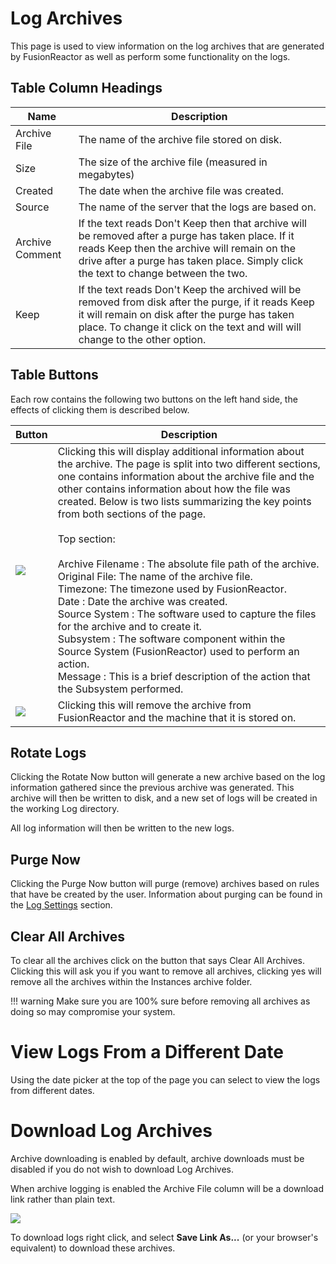 # Log Archives

This page is used to view information on the log archives that are
generated by FusionReactor as well as perform some functionality on the
logs.

## Table Column Headings

|Name|Description|
|--- |--- |
|Archive File|The name of the archive file stored on disk.|
|Size|The size of the archive file (measured in megabytes)|
|Created|The date when the archive file was created.|
|Source|The name of the server that the logs are based on.|
|Archive Comment|If the text reads Don't Keep then that archive will be removed after a purge has taken place. If it reads Keep then the archive will remain on the drive after a purge has taken place. Simply click the text to change between the two.|
|Keep|If the text reads Don't Keep the archived will be removed from disk after the purge, if it reads Keep it will remain on disk after the purge has taken place.  To change it click on the text and will will change to the other option.|


## Table Buttons


Each row contains the following two buttons on the left hand side, the
effects of clicking them is described below.

|Button|Description|
|--- |--- |
|![](/attachments/245554491/245554511.png)|Clicking this will display additional information about the archive.  The page is split into two different sections, one contains information about the archive file and the other contains information about how the file was created. Below is two lists summarizing the key points from both sections of the page.<br><br>Top section:<br><br>Archive Filename : The absolute file path of the archive.<br>Original File: The name of the archive file.<br>Timezone: The timezone used by FusionReactor.<br>Date : Date the archive was created.<br>Source System : The software used to capture the files for the archive and to create it.<br>Subsystem : The software component within the Source System (FusionReactor) used to perform an action.<br>Message : This is a brief description of the action that the Subsystem performed.|
|![](/attachments/245554491/245554526.png)|Clicking this will remove the archive from FusionReactor and the machine that it is stored on.|


## Rotate Logs

Clicking the Rotate Now button will generate a new archive based on the
log information gathered since the previous archive was generated. This
archive will then be written to disk, and a new set of logs will be
created in the working Log directory.

All log information will then be written to the new logs.

## Purge Now

Clicking the Purge Now button will purge (remove) archives based on
rules that have be created by the user. Information about purging can be
found in the [Log Settings](Settings.md) section.

## Clear All Archives

To clear all the archives click on the button that says Clear All
Archives. Clicking this will ask you if you want to remove all archives,
clicking yes will remove all the archives within the Instances archive
folder.

!!! warning
    Make sure you are 100% sure before
    removing all archives as doing so may compromise your system.</span>

# View Logs From a Different Date


Using the date picker at the top of the page you can select to view the
logs from different dates.

# Download Log Archives

Archive downloading is enabled by default, archive downloads must be
disabled if you do not wish to download Log Archives.

When archive logging is enabled the Archive File column will be a
download link rather than plain text.

![](/attachments/245554325/245554352.png)

To download logs right click, and select **Save Link As...** (or your
browser's equivalent) to download these archives.

 
